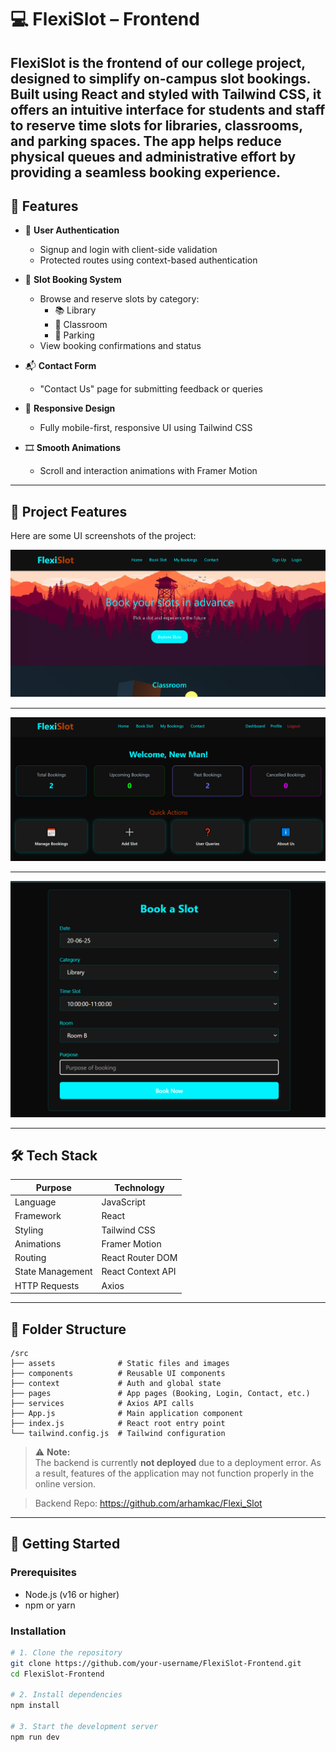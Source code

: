 # 💻 FlexiSlot – Frontend

**FlexiSlot** is the frontend of our college project, designed to simplify on-campus slot bookings. Built using **React** and styled with **Tailwind CSS**, it offers an intuitive interface for students and staff to reserve time slots for libraries, classrooms, and parking spaces. The app helps reduce physical queues and administrative effort by providing a seamless booking experience.
---

## 🚀 Features

- 🔐 **User Authentication**
  - Signup and login with client-side validation
  - Protected routes using context-based authentication

- 📅 **Slot Booking System**
  - Browse and reserve slots by category:
    - 📚 Library
    - 🏫 Classroom
    - 🚗 Parking
  - View booking confirmations and status

- 📬 **Contact Form**
  - "Contact Us" page for submitting feedback or queries

- 📱 **Responsive Design**
  - Fully mobile-first, responsive UI using Tailwind CSS

- 🎞️ **Smooth Animations**
  - Scroll and interaction animations with Framer Motion

---
## 🚀 Project Features

Here are some UI screenshots of the project:

<div align="center">
  <img src="Screenshot (230).png" alt="Feature 1" width="600" />
</div>

---

<div align="center">
<img src="Screenshot (231).png" alt="Feature 2" width="600"/>
</div>

---

<div align="center">
<img src="Screenshot (234).png" alt="Feature 5" width="600"/>
</div>

---

## 🛠️ Tech Stack

| Purpose              | Technology             |
|----------------------|------------------------|
| Language             | JavaScript             |
| Framework            | React                  |
| Styling              | Tailwind CSS           |
| Animations           | Framer Motion          |
| Routing              | React Router DOM       |
| State Management     | React Context API      |
| HTTP Requests        | Axios                  |

---

## 📂 Folder Structure

```plaintext
/src
├── assets              # Static files and images
├── components          # Reusable UI components
├── context             # Auth and global state
├── pages               # App pages (Booking, Login, Contact, etc.)
├── services            # Axios API calls
├── App.js              # Main application component
├── index.js            # React root entry point
└── tailwind.config.js  # Tailwind configuration

```

> ⚠️ **Note:**  
> The backend is currently **not deployed** due to a deployment error. As a result, features of the application may not function properly in the online version.

> Backend Repo: https://github.com/arhamkac/Flexi_Slot
---

## 🔧 Getting Started

### Prerequisites

- Node.js (v16 or higher)
- npm or yarn

### Installation

```bash
# 1. Clone the repository
git clone https://github.com/your-username/FlexiSlot-Frontend.git
cd FlexiSlot-Frontend

# 2. Install dependencies
npm install

# 3. Start the development server
npm run dev


